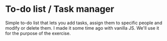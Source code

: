 # To-do list / Task manager

Simple to-do list that lets you add tasks, assign them to specific people and modify or delete them. I made it some time ago with vanilla JS. We'll use it for the purpose of the exercise.

